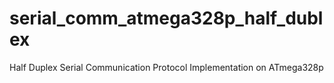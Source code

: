 # serial_comm_atmega328p_half_dublex
Half Duplex Serial Communication Protocol Implementation on ATmega328p
